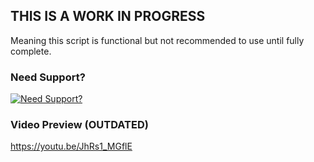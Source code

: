 ## THIS IS A WORK IN PROGRESS
Meaning this script is functional but not recommended to use until fully complete.

### Need Support?

[![Need Support?](https://i.imgur.com/fqKYWeV.png)](https://discord.gg/Z9Mxu72zZ6)

### Video Preview (OUTDATED)

https://youtu.be/JhRs1_MGflE
